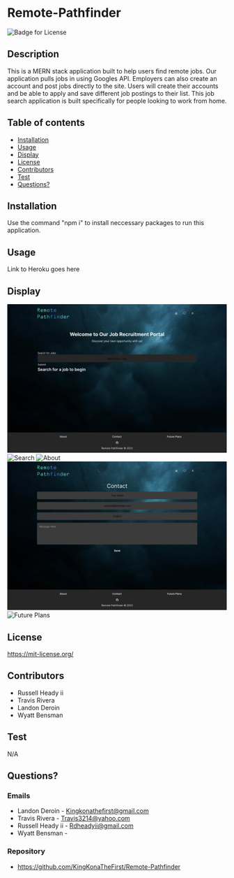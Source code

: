 # Remote-Pathfinder
  ![Badge for License](https://shields.io/badge/license-MIT-blue.svg)

## Description
 This is a MERN stack application built to help users find remote jobs. Our application pulls jobs in using Googles API. Employers can also create an account and post jobs directly to the site. Users will create their accounts and be able to apply and save different job postings to their list. This job search application is built specifically for people looking to work from home.

## Table of contents
  * [Installation](#installation)
  * [Usage](#usage)
  * [Display](#display)
  * [License](#license)
  * [Contributors](#contributors)
  * [Test](#test)
  * [Questions?](#questions)

## Installation
  Use the command "npm i" to install neccessary packages to run this application.

## Usage
  Link to Heroku goes here

## Display
  ![Home](./client/src/assets/home.png)
  ![Search](./client/src/assets/search.png)
  ![About](./client/src/assets/about.png)
  ![Contact](./client/src/assets/contact.png)
  ![Future Plans](./client/src/assets/futureplans.png)

## License
  https://mit-license.org/

## Contributors
  * Russell Heady ii
  * Travis Rivera
  * Landon Deroin
  * Wyatt Bensman

## Test
  N/A

## Questions?

### Emails
  * Landon Deroin - Kingkonathefirst@gmail.com
  * Travis Rivera - Travis3214@yahoo.com
  * Russell Heady ii - Rdheadyii@gmail.com
  * Wyatt Bensman - 

  ### Repository
  * https://github.com/KingKonaTheFirst/Remote-Pathfinder
